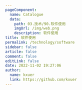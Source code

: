 ```yaml
---
pageComponent: 
  name: Catalogue
  data: 
    path: 03.技术/90.软件使用
    imgUrl: /img/web.png
    description: 软件使用
title: 软件使用
permalink: /technology/software
sidebar: false
article: false
comment: false
editLink: false
date: 2022-11-02 19:27:06
author: 
  name: kxuer
  link: https://github.com/kxuer
---
```

